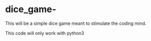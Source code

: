 # dice_game-

This will be a simple dice game meant to stimulate the coding mind. 

This code will only work with python3 